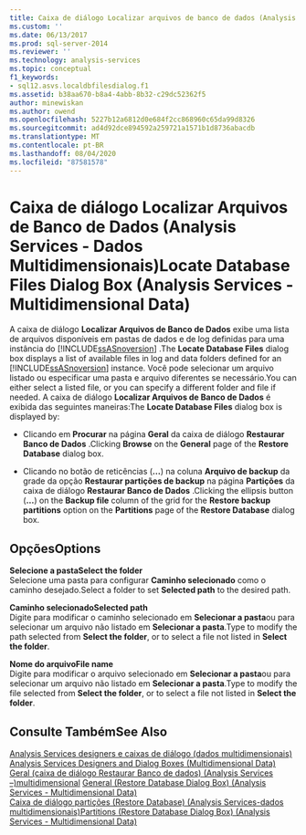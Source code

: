 ```yaml
---
title: Caixa de diálogo Localizar arquivos de banco de dados (Analysis Services-Data multidimensional) | Microsoft Docs
ms.custom: ''
ms.date: 06/13/2017
ms.prod: sql-server-2014
ms.reviewer: ''
ms.technology: analysis-services
ms.topic: conceptual
f1_keywords:
- sql12.asvs.localdbfilesdialog.f1
ms.assetid: b38aa670-b8a4-4abb-8b32-c29dc52362f5
author: minewiskan
ms.author: owend
ms.openlocfilehash: 5227b12a6812d0e684f2cc868960c65da99d8326
ms.sourcegitcommit: ad4d92dce894592a259721a1571b1d8736abacdb
ms.translationtype: MT
ms.contentlocale: pt-BR
ms.lasthandoff: 08/04/2020
ms.locfileid: "87581578"
---
```

# <a name="locate-database-files-dialog-box-analysis-services---multidimensional-data"></a><span data-ttu-id="55191-102">Caixa de diálogo Localizar Arquivos de Banco de Dados (Analysis Services - Dados Multidimensionais)</span><span class="sxs-lookup"><span data-stu-id="55191-102">Locate Database Files Dialog Box (Analysis Services - Multidimensional Data)</span></span>
  <span data-ttu-id="55191-103">A caixa de diálogo **Localizar Arquivos de Banco de Dados** exibe uma lista de arquivos disponíveis em pastas de dados e de log definidas para uma instância do [!INCLUDE[ssASnoversion](../includes/ssasnoversion-md.md)] .</span><span class="sxs-lookup"><span data-stu-id="55191-103">The **Locate Database Files** dialog box displays a list of available files in log and data folders defined for an [!INCLUDE[ssASnoversion](../includes/ssasnoversion-md.md)] instance.</span></span> <span data-ttu-id="55191-104">Você pode selecionar um arquivo listado ou especificar uma pasta e arquivo diferentes se necessário.</span><span class="sxs-lookup"><span data-stu-id="55191-104">You can either select a listed file, or you can specify a different folder and file if needed.</span></span> <span data-ttu-id="55191-105">A caixa de diálogo **Localizar Arquivos de Banco de Dados** é exibida das seguintes maneiras:</span><span class="sxs-lookup"><span data-stu-id="55191-105">The **Locate Database Files** dialog box is displayed by:</span></span>  
  
-   <span data-ttu-id="55191-106">Clicando em **Procurar** na página **Geral** da caixa de diálogo **Restaurar Banco de Dados** .</span><span class="sxs-lookup"><span data-stu-id="55191-106">Clicking **Browse** on the **General** page of the **Restore Database** dialog box.</span></span>  
  
-   <span data-ttu-id="55191-107">Clicando no botão de reticências (**...**) na coluna **Arquivo de backup** da grade da opção **Restaurar partições de backup** na página **Partições** da caixa de diálogo **Restaurar Banco de Dados** .</span><span class="sxs-lookup"><span data-stu-id="55191-107">Clicking the ellipsis button (**...**) on the **Backup file** column of the grid for the **Restore backup partitions** option on the **Partitions** page of the **Restore Database** dialog box.</span></span>  
  
## <a name="options"></a><span data-ttu-id="55191-108">Opções</span><span class="sxs-lookup"><span data-stu-id="55191-108">Options</span></span>  
 <span data-ttu-id="55191-109">**Selecione a pasta**</span><span class="sxs-lookup"><span data-stu-id="55191-109">**Select the folder**</span></span>  
 <span data-ttu-id="55191-110">Selecione uma pasta para configurar **Caminho selecionado** como o caminho desejado.</span><span class="sxs-lookup"><span data-stu-id="55191-110">Select a folder to set **Selected path** to the desired path.</span></span>  
  
 <span data-ttu-id="55191-111">**Caminho selecionado**</span><span class="sxs-lookup"><span data-stu-id="55191-111">**Selected path**</span></span>  
 <span data-ttu-id="55191-112">Digite para modificar o caminho selecionado em **Selecionar a pasta**ou para selecionar um arquivo não listado em **Selecionar a pasta**.</span><span class="sxs-lookup"><span data-stu-id="55191-112">Type to modify the path selected from **Select the folder**, or to select a file not listed in **Select the folder**.</span></span>  
  
 <span data-ttu-id="55191-113">**Nome do arquivo**</span><span class="sxs-lookup"><span data-stu-id="55191-113">**File name**</span></span>  
 <span data-ttu-id="55191-114">Digite para modificar o arquivo selecionado em **Selecionar a pasta**ou para selecionar um arquivo não listado em **Selecionar a pasta**.</span><span class="sxs-lookup"><span data-stu-id="55191-114">Type to modify the file selected from **Select the folder**, or to select a file not listed in **Select the folder**.</span></span>  
  
## <a name="see-also"></a><span data-ttu-id="55191-115">Consulte Também</span><span class="sxs-lookup"><span data-stu-id="55191-115">See Also</span></span>  
 <span data-ttu-id="55191-116">[Analysis Services designers e caixas de diálogo &#40;dados multidimensionais&#41;](analysis-services-designers-and-dialog-boxes-multidimensional-data.md) </span><span class="sxs-lookup"><span data-stu-id="55191-116">[Analysis Services Designers and Dialog Boxes &#40;Multidimensional Data&#41;](analysis-services-designers-and-dialog-boxes-multidimensional-data.md) </span></span>  
 <span data-ttu-id="55191-117">[Geral &#40;caixa de diálogo Restaurar Banco de dados&#41; &#40;Analysis Services –&#41;multidimensional](general-restore-database-dialog-box-analysis-services-multidimensional-data.md) </span><span class="sxs-lookup"><span data-stu-id="55191-117">[General &#40;Restore Database Dialog Box&#41; &#40;Analysis Services - Multidimensional Data&#41;](general-restore-database-dialog-box-analysis-services-multidimensional-data.md) </span></span>  
 [<span data-ttu-id="55191-118">Caixa de diálogo partições &#40;Restore Database&#41; &#40;Analysis Services-dados multidimensionais&#41;</span><span class="sxs-lookup"><span data-stu-id="55191-118">Partitions &#40;Restore Database Dialog Box&#41; &#40;Analysis Services - Multidimensional Data&#41;</span></span>](partitions-restore-database-dialog-box-analysis-services-multidimensional-data.md)  
  
  

